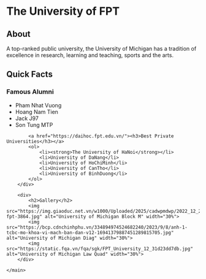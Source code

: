 <!DOCTYPE html>
<html lang="en">
<head>
    <meta charset="UTF-8">
    <meta http-equiv="X-UA-Compatible" content="IE=edge">
    <meta name="viewport" content="width=device-width, initial-scale=1.0">
    <link href="css/style.css" rel="stylesheet">
    <title>Go Blue!</title>
</head>
</head>
<body>
    <main>
        <h1>The University of FPT</h1>
        <div>
            <h2>About</h2>
            <p>A top-ranked public university, the University of Michigan has a tradition of excellence in research, learning and teaching, sports and the arts.</p>
        </div>
        <div>
            <h2>Quick Facts</h2>
            <h3>Famous Alumni</h3>
            <ul>
                <li>Pham Nhat Vuong</li>
                <li>Hoang Nam Tien</li>
                <li>Jack J97</li>
                <li>Son Tung MTP</li>
            </ul>

            <a href="https://daihoc.fpt.edu.vn/"><h3>Best Private Universities</h3></a>
            <ol>
                <li><strong>The University of HaNoi</strong></li>
                <li>University of DaNang</li>
                <li>University of HoChiMinh</li>
                <li>University of CanTho</li>
                <li>University of BinhDuong</li>
            </ol>
        </div>

        <div>
            <h2>Gallery</h2>
            <img src="https://img.giaoduc.net.vn/w1000/Uploaded/2025/cadwpmdwp/2022_12_29/dh-fpt-3864.jpg" alt="University of Michigan Block M" width="30%">
            <img src="https://bcp.cdnchinhphu.vn/334894974524682240/2023/9/8/anh-1-tcbc-mo-khoa-vi-mach-ban-dan-v12-16941379887451289815705.jpg" alt="University of Michigan Diag" width="30%">
            <img src="https://static.fqa.vn/fqa/sgk/FPT_University_12_31d23dd7db.jpg" alt="University of Michigan Law Quad" width="30%">
        </div>

    </main>
</body>
</html>
